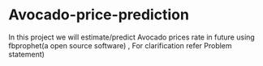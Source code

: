 # Avocado-price-prediction
In this project we will estimate/predict Avocado prices rate in future using fbprophet(a open source software) , For clarification refer Problem statement)
